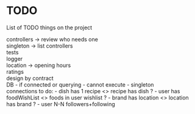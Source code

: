 # TODO
List of TODO things on the project

controllers → review who needs one <br />
singleton → list controllers <br />
tests <br />
logger <br />
location → opening hours <br />
ratings <br />
design by contract <br />
DB - if connected or querying - cannot execute - singleton <br />
connections to do: 
	- dish has 1 recipe <> recipe has dish ?
	- user has foodWishList <> foods in user wishlist ?
	- brand has location <> location has brand ?
	- user N-N followers+following